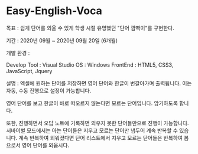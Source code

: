 # Easy-English-Voca

목표 : 쉽게 단어를 외울 수 있게 학생 시절 유명했던 "단어 깜빡이"를 구현한다.

기간 : 2020년 09월 ~ 2020년 09월 20일 (6개월)

개발 환경 :

 Develop Tool : Visual Studio
 OS : Windows
 FrontEnd : HTML5, CSS3, JavaScript, Jquery
 
 
설명 : 엑셀에 원하는 단어를 저장하면 영어 단어와 한글이 번갈아가며 출력됩니다.
이는 자동, 수동 진행으로 설정이 가능합니다.

영어 단어를 보고 한글이 바로 떠오르지 않는다면 모르는 단어입니다.
암기하도록 합니다.

또한, 진행하면서 오답 노트에 기록하면 외우지 못한 단어들만으로 진행이 가능합니다.
서바이벌 모드에서는 아는 단어들은 지우고 모르는 단어만 냅두어 계속 반복할 수 있습니다.
계속 반복하여 외워졌다면 단어 리스트에서 지우고 모르는 단어들은 반복하여 봄으로서 영어 단어를 외웁시다.
